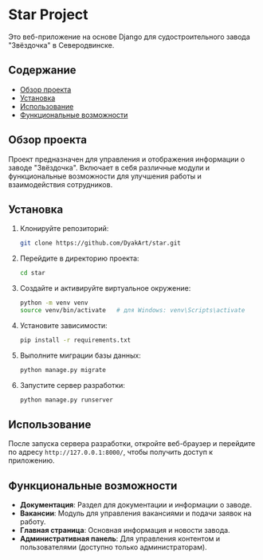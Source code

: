 
# Star Project

Это веб-приложение на основе Django для судостроительного завода "Звёздочка" в Северодвинске.

## Содержание
- [Обзор проекта](#обзор-проекта)
- [Установка](#установка)
- [Использование](#использование)
- [Функциональные возможности](#функциональные-возможности)

## Обзор проекта
Проект предназначен для управления и отображения информации о заводе "Звёздочка". Включает в себя различные модули и функциональные возможности для улучшения работы и взаимодействия сотрудников.

## Установка
1. Клонируйте репозиторий:
   ```bash
   git clone https://github.com/DyakArt/star.git
   ```
2. Перейдите в директорию проекта:
   ```bash
   cd star
   ```
3. Создайте и активируйте виртуальное окружение:
   ```bash
   python -m venv venv
   source venv/bin/activate   # для Windows: venv\Scripts\activate
   ```
4. Установите зависимости:
   ```bash
   pip install -r requirements.txt
   ```
5. Выполните миграции базы данных:
   ```bash
   python manage.py migrate
   ```
6. Запустите сервер разработки:
   ```bash
   python manage.py runserver
   ```

## Использование
После запуска сервера разработки, откройте веб-браузер и перейдите по адресу `http://127.0.0.1:8000/`, чтобы получить доступ к приложению.

## Функциональные возможности
- **Документация**: Раздел для документации и информации о заводе.
- **Вакансии**: Модуль для управления вакансиями и подачи заявок на работу.
- **Главная страница**: Основная информация и новости завода.
- **Административная панель**: Для управления контентом и пользователями (доступно только администраторам).
